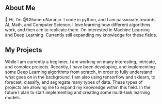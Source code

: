 




## About Me

👋 Hi, I’m @GRomeroNaranjo. I code in python, and I am passionate towards AI, Math, and Computer Science. I love learning how different algorithms work, and then aim to replicate them. I’m interested in Machine Learning and Deep Learning. Currently still expanding my knowledge for these fields.

## My Projects

While I am currently a beginner, I am working on many interesting, intricate, and complex projects. Recently, I have been developing, and implementing some Deep Learning algorithms from scratch, in order to fully understand what goes on in the background. I am also using tensorflow and sklearn, to forecast, classify, and segregate many types of data. These types of projects are allowing me to expand my knowledge within this field. In the future I plan to start implementing and creating some multi-task learning models.
